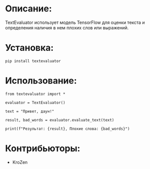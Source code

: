 # Описание:

TextEvaluator использует модель TensorFlow для оценки текста и определения наличия в нем плохих слов или выражений.

# Установка:

`pip install textevaluator`

# Использование:

```
from textevaluator import *

evaluator = TextEvaluator()

text = "Привет, даун!"

result, bad_words = evaluator.evaluate_text(text)

print(f"Результат: {result}, Плохие слова: {bad_words}")
```

# Контрибьюторы:

- KroZen
